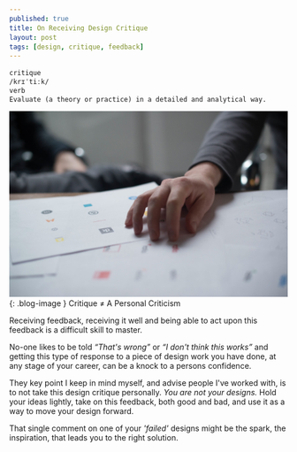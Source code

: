 ```yaml
---
published: true
title: On Receiving Design Critique
layout: post
tags: [design, critique, feedback]
---
```

```
critique
/krɪˈtiːk/
verb
Evaluate (a theory or practice) in a detailed and analytical way.
```

![A Design Critique](https://raw.githubusercontent.com/whitingx/whitingx.github.io/master/_posts/images/critique.jpg "A Design Critique"){: .blog-image }
<span class="blog-image-caption">Critique ≠ A Personal Criticism</span>

Receiving feedback, receiving it well and being able to act upon this feedback is a difficult skill to master.

No-one likes to be told _“That's wrong”_ or _“I don't think this works”_ and getting this type of response to a piece of design work you have done, at any stage of your career, can be a knock to a persons confidence.

They key point I keep in mind myself, and advise people I've worked with, is to not take this design critique personally. _You are not your designs._ Hold your ideas lightly, take on this feedback, both good and bad, and use it as a way to move your design forward.

That single comment on one of your _'failed'_ designs might be the spark, the inspiration, that leads you to the right solution.
